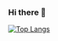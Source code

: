 ### Hi there 👋


[![Top Langs](https://github-readme-stats.vercel.app/api/top-langs/?username=CharlieMallon&layout=compact&theme=radical)](https://github.com/anuraghazra/github-readme-stats)

<!--
**CharlieMallon/CharlieMallon** is a ✨ _special_ ✨ repository because its `README.md` (this file) appears on your GitHub profile.

Here are some ideas to get you started:

- 🔭 I’m currently working on ...
- 🌱 I’m currently learning ...
- 👯 I’m looking to collaborate on ...
- 🤔 I’m looking for help with ...
- 💬 Ask me about ...
- 📫 How to reach me: ...
- 😄 Pronouns: ...
- ⚡ Fun fact: ...
-->
